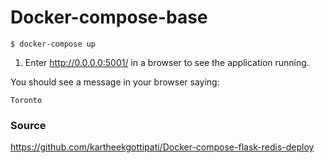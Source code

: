 # Docker-compose-base




```
$ docker-compose up
```


1. Enter http://0.0.0.0:5001/ in a browser to see the application running.  


You should see a message in your browser saying:  
```
Toronto
```


### Source
https://github.com/kartheekgottipati/Docker-compose-flask-redis-deploy